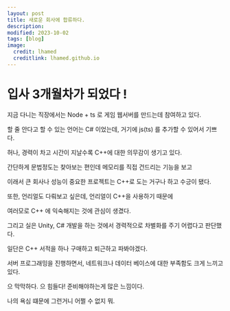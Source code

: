 ```yaml
---
layout: post
title: 새로운 회사에 합류하다.
description: 
modified: 2023-10-02
tags: [blog]
image:
  credit: lhamed
  creditlink: lhamed.github.io
---
```


# 입사 3개월차가 되었다 !

지금 다니는 직장에서는 Node + ts 로 게임 웹서버를 만드는데 참여하고 있다. 

할 줄 안다고 할 수 있는 언어는 C# 이었는데, 거기에 js(ts) 를 추가할 수 있어서 기쁘다. 

허나, 경력이 차고 시간이 지날수록 C++에 대한 의무감이 생기고 있다. 

간단하게 문법정도는 찾아보는 편인데 메모리를 직접 건드리는 기능을 보고

이래서 큰 회사나 성능이 중요한 프로젝트는 C++로 도는 거구나 하고 수긍이 됐다. 

또한, 언리얼도 다뤄보고 싶은데, 언리얼이 C++을 사용하기 때문에 

여러모로 C++ 에 익숙해지는 것에 관심이 생겼다. 

그리고 실은 Unity, C# 개발을 하는 것에서 경력적으로 차별화를 주기 어렵다고 판단했다. 

일단은 C++ 서적을 하나 구매하고 퇴근하고 파봐야겠다. 

서버 프로그래밍을 진행하면서, 네트워크나 데이터 베이스에 대한 부족함도 크게 느끼고 있다. 

으 막막하다. 으 힘들다! 준비해야하는게 많은 느낌이다. 

나의 욕심 떄문에 그런거니 어쩔 수 없지 뭐. 